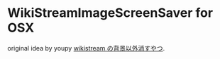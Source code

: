 # WikiStreamImageScreenSaver for OSX

original idea by youpy [wikistream の背景以外消すやつ](https://twitter.com/youpy/status/226480294771957760).

